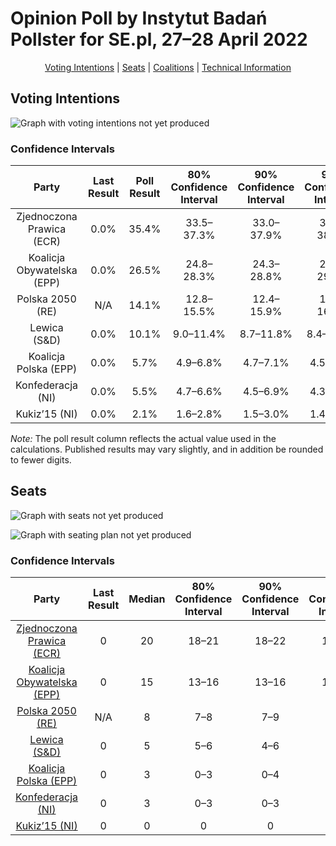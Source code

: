 # Opinion Poll by Instytut Badań Pollster for SE.pl, 27–28 April 2022

<p align="center"><a href="#voting-intentions">Voting Intentions</a> | <a href="#seats">Seats</a> | <a href="#coalitions">Coalitions</a> | <a href="#technical-information">Technical Information</a></p>

## Voting Intentions

![Graph with voting intentions not yet produced](2022-04-28-InstytutBadańPollster.png "Voting Intentions")

### Confidence Intervals

| Party | Last Result | Poll Result | 80% Confidence Interval | 90% Confidence Interval | 95% Confidence Interval | 99% Confidence Interval |
|:-----:|:-----------:|:-----------:|:-----------------------:|:-----------------------:|:-----------------------:|:-----------------------:|
| Zjednoczona Prawica (ECR) | 0.0% | 35.4% | 33.5–37.3% |33.0–37.9% |32.5–38.3% |31.6–39.3% |
| Koalicja Obywatelska (EPP) | 0.0% | 26.5% | 24.8–28.3% |24.3–28.8% |23.9–29.2% |23.1–30.1% |
| Polska 2050 (RE) | N/A | 14.1% | 12.8–15.5% |12.4–15.9% |12.1–16.3% |11.5–17.0% |
| Lewica (S&D) | 0.0% | 10.1% | 9.0–11.4% |8.7–11.8% |8.4–12.1% |7.9–12.8% |
| Koalicja Polska (EPP) | 0.0% | 5.7% | 4.9–6.8% |4.7–7.1% |4.5–7.3% |4.1–7.8% |
| Konfederacja (NI) | 0.0% | 5.5% | 4.7–6.6% |4.5–6.9% |4.3–7.1% |3.9–7.6% |
| Kukiz’15 (NI) | 0.0% | 2.1% | 1.6–2.8% |1.5–3.0% |1.4–3.2% |1.2–3.5% |

*Note:* The poll result column reflects the actual value used in the calculations. Published results may vary slightly, and in addition be rounded to fewer digits.

## Seats

![Graph with seats not yet produced](2022-04-28-InstytutBadańPollster-seats.png "Seats")

![Graph with seating plan not yet produced](2022-04-28-InstytutBadańPollster-seating-plan.png "Seating Plan")

### Confidence Intervals

| Party | Last Result | Median | 80% Confidence Interval | 90% Confidence Interval | 95% Confidence Interval | 99% Confidence Interval |
|:-----:|:-----------:|:------:|:-----------------------:|:-----------------------:|:-----------------------:|:-----------------------:|
| <a href="#zjednoczona-prawica-(ecr)">Zjednoczona Prawica (ECR)</a> | 0 | 20 | 18–21 |18–22 |18–22 |17–23 |
| <a href="#koalicja-obywatelska-(epp)">Koalicja Obywatelska (EPP)</a> | 0 | 15 | 13–16 |13–16 |13–17 |12–17 |
| <a href="#polska-2050-(re)">Polska 2050 (RE)</a> | N/A | 8 | 7–8 |7–9 |6–9 |6–9 |
| <a href="#lewica-(s&d)">Lewica (S&D)</a> | 0 | 5 | 5–6 |4–6 |4–6 |4–7 |
| <a href="#koalicja-polska-(epp)">Koalicja Polska (EPP)</a> | 0 | 3 | 0–3 |0–4 |0–4 |0–4 |
| <a href="#konfederacja-(ni)">Konfederacja (NI)</a> | 0 | 3 | 0–3 |0–3 |0–4 |0–4 |
| <a href="#kukiz’15-(ni)">Kukiz’15 (NI)</a> | 0 | 0 | 0 |0 |0 |0 |

